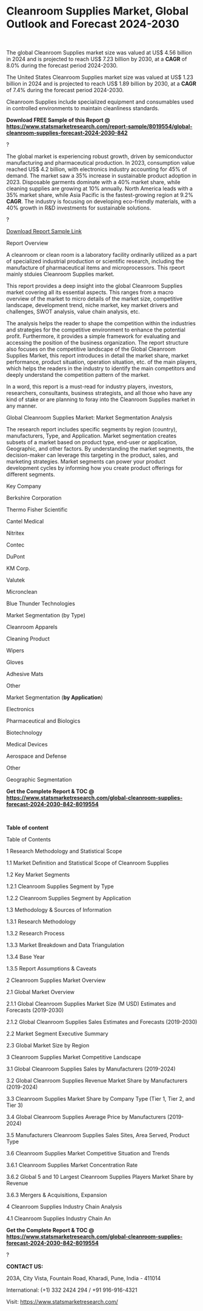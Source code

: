 <h1>Cleanroom Supplies Market, Global Outlook and Forecast 2024-2030</h1><br/><p>The global Cleanroom Supplies market size was valued at US$ 4.56 billion in 2024 and is projected to reach US$ 7.23 billion by 2030, at a <strong>CAGR</strong> of 8.0% during the forecast period 2024-2030.</p>
 
 
 
 <p>The United States Cleanroom Supplies market size was valued at US$ 1.23 billion in 2024 and is projected to reach US$ 1.89 billion by 2030, at a <strong>CAGR</strong> of 7.4% during the forecast period 2024-2030.</p>
 
 
 
 <p>Cleanroom Supplies include specialized equipment and consumables used in controlled environments to maintain cleanliness standards.</p>
 
 
 
 <div><b>Download FREE Sample of this Report @ <a href="https://www.statsmarketresearch.com/download-free-sample/8019554/global-cleanroom-supplies-forecast-2024-2030-842">https://www.statsmarketresearch.com/report-sample/8019554/global-cleanroom-supplies-forecast-2024-2030-842</a></b></div>
 
 
 
 <p>? </p>
 
 
 
 <p>The global market is experiencing robust growth, driven by semiconductor manufacturing and pharmaceutical production. In 2023, consumption value reached US$ 4.2 billion, with electronics industry accounting for 45% of demand. The market saw a 35% increase in sustainable product adoption in 2023. Disposable garments dominate with a 40% market share, while cleaning supplies are growing at 10% annually. North America leads with a 35% market share, while Asia Pacific is the fastest-growing region at 9.2% <strong>CAGR</strong>. The industry is focusing on developing eco-friendly materials, with a 40% growth in R&D investments for sustainable solutions.</p>
 
 
 
 <p>? </p>
 
 
 
 <p><a href="https://www.statsmarketresearch.com/download-free-sample/8019554/global-cleanroom-supplies-forecast-2024-2030-842">Download Report Sample Link</a></p>
 
 
 
 <p>Report Overview</p>
 
 
 
 <p>A cleanroom or clean room is a laboratory facility ordinarily utilized as a part of specialized industrial production or scientific research, including the manufacture of pharmaceutical items and microprocessors. This rpeort mainly stduies Cleanroom Supplies market.</p>
 
 
 
 <p>This report provides a deep insight into the global Cleanroom Supplies market covering all its essential aspects. This ranges from a macro overview of the market to micro details of the market size, competitive landscape, development trend, niche market, key market drivers and challenges, SWOT analysis, value chain analysis, etc.</p>
 
 
 
 <p>The analysis helps the reader to shape the competition within the industries and strategies for the competitive environment to enhance the potential profit. Furthermore, it provides a simple framework for evaluating and accessing the position of the business organization. The report structure also focuses on the competitive landscape of the Global Cleanroom Supplies Market, this report introduces in detail the market share, market performance, product situation, operation situation, etc. of the main players, which helps the readers in the industry to identify the main competitors and deeply understand the competition pattern of the market.</p>
 
 
 
 <p>In a word, this report is a must-read for industry players, investors, researchers, consultants, business strategists, and all those who have any kind of stake or are planning to foray into the Cleanroom Supplies market in any manner.</p>
 
 
 
 <p>Global Cleanroom Supplies Market: Market Segmentation Analysis</p>
 
 
 
 <p>The research report includes specific segments by region (country), manufacturers, Type, and Application. Market segmentation creates subsets of a market based on product type, end-user or application, Geographic, and other factors. By understanding the market segments, the decision-maker can leverage this targeting in the product, sales, and marketing strategies. Market segments can power your product development cycles by informing how you create product offerings for different segments.</p>
 
 
 
 <p>Key Company</p>
 
 
 
 <p>Berkshire Corporation</p>
 
 
 
 <p>Thermo Fisher Scientific</p>
 
 
 
 <p>Cantel Medical</p>
 
 
 
 <p>Nitritex</p>
 
 
 
 <p>Contec</p>
 
 
 
 <p>DuPont</p>
 
 
 
 <p>KM Corp.</p>
 
 
 
 <p>Valutek</p>
 
 
 
 <p>Micronclean</p>
 
 
 
 <p>Blue Thunder Technologies</p>
 
 
 
 <p>Market Segmentation (by Type)</p>
 
 
 
 <p>Cleanroom Apparels</p>
 
 
 
 <p>Cleaning Product</p>
 
 
 
 <p>Wipers</p>
 
 
 
 <p>Gloves</p>
 
 
 
 <p>Adhesive Mats</p>
 
 
 
 <p>Other</p>
 
 
 
 <p>Market Segmentation (<strong>by Application</strong>)</p>
 
 
 
 <p>Electronics</p>
 
 
 
 <p>Pharmaceutical and Biologics</p>
 
 
 
 <p>Biotechnology</p>
 
 
 
 <p>Medical Devices</p>
 
 
 
 <p>Aerospace and Defense</p>
 
 
 
 <p>Other</p>
 
 
 
 <p>Geographic Segmentation</p>
 
 
 
 <div><b>Get the Complete Report & TOC @ <a href="https://www.statsmarketresearch.com/global-cleanroom-supplies-forecast-2024-2030-842-8019554">https://www.statsmarketresearch.com/global-cleanroom-supplies-forecast-2024-2030-842-8019554</a></b></div>
 
 
 
 <p><br />
 
 <b>Table of content</b></p>
 
 
 
 <p>Table of Contents<br />
 
 1 Research Methodology and Statistical Scope<br />
 
 1.1 Market Definition and Statistical Scope of Cleanroom Supplies<br />
 
 1.2 Key Market Segments<br />
 
 1.2.1 Cleanroom Supplies Segment by Type<br />
 
 1.2.2 Cleanroom Supplies Segment by Application<br />
 
 1.3 Methodology & Sources of Information<br />
 
 1.3.1 Research Methodology<br />
 
 1.3.2 Research Process<br />
 
 1.3.3 Market Breakdown and Data Triangulation<br />
 
 1.3.4 Base Year<br />
 
 1.3.5 Report Assumptions & Caveats<br />
 
 2 Cleanroom Supplies Market Overview<br />
 
 2.1 Global Market Overview<br />
 
 2.1.1 Global Cleanroom Supplies Market Size (M USD) Estimates and Forecasts (2019-2030)<br />
 
 2.1.2 Global Cleanroom Supplies Sales Estimates and Forecasts (2019-2030)<br />
 
 2.2 Market Segment Executive Summary<br />
 
 2.3 Global Market Size by Region<br />
 
 3 Cleanroom Supplies Market Competitive Landscape<br />
 
 3.1 Global Cleanroom Supplies Sales by Manufacturers (2019-2024)<br />
 
 3.2 Global Cleanroom Supplies Revenue Market Share by Manufacturers (2019-2024)<br />
 
 3.3 Cleanroom Supplies Market Share by Company Type (Tier 1, Tier 2, and Tier 3)<br />
 
 3.4 Global Cleanroom Supplies Average Price by Manufacturers (2019-2024)<br />
 
 3.5 Manufacturers Cleanroom Supplies Sales Sites, Area Served, Product Type<br />
 
 3.6 Cleanroom Supplies Market Competitive Situation and Trends<br />
 
 3.6.1 Cleanroom Supplies Market Concentration Rate<br />
 
 3.6.2 Global 5 and 10 Largest Cleanroom Supplies Players Market Share by Revenue<br />
 
 3.6.3 Mergers & Acquisitions, Expansion<br />
 
 4 Cleanroom Supplies Industry Chain Analysis<br />
 
 4.1 Cleanroom Supplies Industry Chain An</p>
 
 
 
 <div><b>Get the Complete Report & TOC @ <a href="https://www.statsmarketresearch.com/global-cleanroom-supplies-forecast-2024-2030-842-8019554">https://www.statsmarketresearch.com/global-cleanroom-supplies-forecast-2024-2030-842-8019554</a></b></div>
 
 
 
 <p>? </p>
 
 
 
 <p><b>CONTACT US:</b><br />
 
 203A, City Vista, Fountain Road, Kharadi, Pune, India - 411014<br />
 
 International: (+1) 332 2424 294 / +91 916-916-4321<br />
 
 Visit: <a href="https://www.statsmarketresearch.com/">https://www.statsmarketresearch.com/</a></p>
